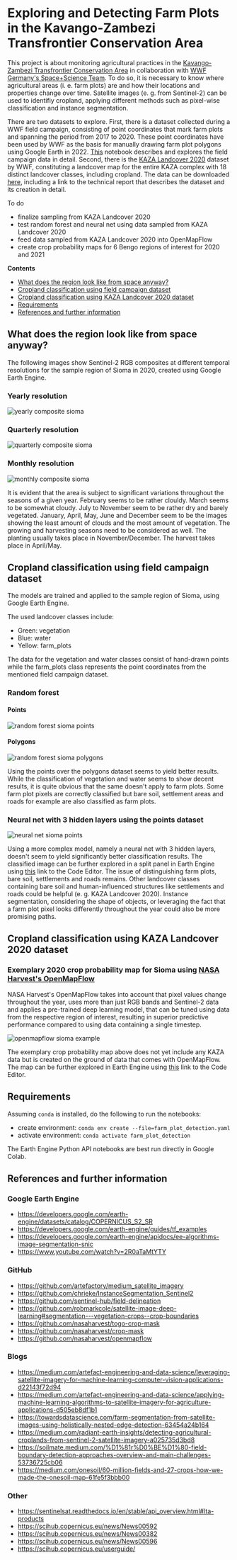# Exploring and Detecting Farm Plots in the Kavango-Zambezi Transfrontier Conservation Area

This project is about monitoring agricultural practices in the [Kavango-Zambezi Transfrontier Conservation Area](https://space-science.wwf.de/KAZAStory/)
in collaboration with [WWF Germany's Space+Science Team](https://space-science.wwf.de/).
To do so, it is necessary to know where agricultural areas (i. e. farm plots) are and how their locations and properties change over time.
Satellite images (e. g. from Sentinel-2) can be used to identifiy cropland, applying different methods such as pixel-wise classification and instance segmentation.

There are two datasets to explore.
First, there is a dataset collected during a WWF field campaign, consisting of point coordinates that mark farm plots and spanning the period from 2017 to 2020.
These point coordinates have been used by WWF as the basis for manually drawing farm plot polygons using Google Earth in 2022.
[This](https://github.com/alexvmt/farm_plot_detection/blob/main/exploring_farm_plot_polygons_and_points.ipynb) notebook describes and explores the field campaign data in detail.
Second, there is the [KAZA Landcover 2020](https://space-science.wwf.de/KAZAlandcover/) dataset by WWF, constituting a landcover map for the entire KAZA complex with 18 distinct landcover classes, including cropland.
The data can be downloaded [here](https://panda.maps.arcgis.com/home/item.html?id=0bd9f1902e4c4b9389d8c1f473c76d04), including a link to the technical report that describes the dataset and its creation in detail.

To do

- finalize sampling from KAZA Landcover 2020
- test random forest and neural net using data sampled from KAZA Landcover 2020
- feed data sampled from KAZA Landcover 2020 into OpenMapFlow
- create crop probability maps for 6 Bengo regions of interest for 2020 and 2021



**Contents**

- [What does the region look like from space anyway?](#what-does-the-region-look-like-from-space-anyway)
- [Cropland classification using field campaign dataset](#cropland-classification-using-field-campaign-dataset)
- [Cropland classification using KAZA Landcover 2020 dataset](#cropland-classification-using-KAZA-Landcover-2020-dataset)
- [Requirements](#requirements)
- [References and further information](#references-and-further-information)



## What does the region look like from space anyway?

The following images show Sentinel-2 RGB composites at different temporal resolutions for the sample region of Sioma in 2020, created using Google Earth Engine.

### Yearly resolution

![yearly composite sioma](visualizations/yearly_composite_sioma.png 'yearly composite sioma')

### Quarterly resolution

![quarterly composite sioma](visualizations/quarterly_composite_sioma.png 'quarterly composite sioma')

### Monthly resolution

![monthly composite sioma](visualizations/monthly_composite_sioma.png 'monthly composite sioma')

It is evident that the area is subject to significant variations throughout the seasons of a given year.
February seems to be rather clouldy.
March seems to be somewhat cloudy.
July to November seem to be rather dry and barely vegetated.
January, April, May, June and December seem to be the images showing the least amount of clouds and the most amount of vegetation.
The growing and harvesting seasons need to be considered as well. The planting usually takes place in November/December.
The harvest takes place in April/May.



## Cropland classification using field campaign dataset

The models are trained and applied to the sample region of Sioma, using Google Earth Engine.

The used landcover classes include:

- Green: vegetation
- Blue: water
- Yellow: farm_plots

The data for the vegetation and water classes consist of hand-drawn points while the farm_plots class represents the point coordinates from the mentioned field campaign dataset.

### Random forest

#### Points

![random forest sioma points](visualizations/random_forest_sioma_points.png 'random forest sioma points')

#### Polygons

![random forest sioma polygons](visualizations/random_forest_sioma_polygons.png 'random forest sioma polygons')

Using the points over the polygons dataset seems to yield better results.
While the classification of vegetation and water seems to show decent results, it is quite obvious that the same doesn't apply to farm plots.
Some farm plot pixels are correctly classified but bare soil, settlement areas and roads for example are also classified as farm plots.

### Neural net with 3 hidden layers using the points dataset

![neural net sioma points](visualizations/neural_net_sioma_points.png 'neural net sioma points')

Using a more complex model, namely a neural net with 3 hidden layers, doesn't seem to yield significantly better classification results.
The classified image can be further explored in a split panel in Earth Engine using [this](https://code.earthengine.google.com/e6330a14c56f93e9a8fb88d74b7ad726) link to the Code Editor.
The issue of distinguishing farm plots, bare soil, settlements and roads remains.
Other landcover classes containing bare soil and human-influenced structures like settlements and roads could be helpful (e. g. KAZA Landcover 2020).
Instance segmentation, considering the shape of objects, or leveraging the fact that a farm plot pixel looks differently throughout the year could also be more promising paths.



## Cropland classification using KAZA Landcover 2020 dataset

### Exemplary 2020 crop probability map for Sioma using [NASA Harvest's OpenMapFlow](https://github.com/nasaharvest/openmapflow)

NASA Harvest's OpenMapFlow takes into account that pixel values change throughout the year, uses more than just RGB bands and Sentinel-2 data and applies a pre-trained deep learning model,
that can be tuned using data from the respective region of interest, resulting in superior predictive performance compared to using data containing a single timestep.

![openmapflow sioma example](visualizations/openmapflow_sioma_example.png 'openmapflow sioma example')

The exemplary crop probability map above does not yet include any KAZA data but is created on the ground of data that comes with OpenMapFlow.
The map can be further explored in Earth Engine using [this](https://code.earthengine.google.com/d8d5ea0d782499eb0cc5fd89df9fd91e) link to the Code Editor.



## Requirements

Assuming `conda` is installed, do the following to run the notebooks:

- create environment: `conda env create --file=farm_plot_detection.yaml`
- activate environment: `conda activate farm_plot_detection`

The Earth Engine Python API notebooks are best run directly in Google Colab.



## References and further information

### Google Earth Engine

- https://developers.google.com/earth-engine/datasets/catalog/COPERNICUS_S2_SR
- https://developers.google.com/earth-engine/guides/tf_examples
- https://developers.google.com/earth-engine/apidocs/ee-algorithms-image-segmentation-snic
- https://www.youtube.com/watch?v=2R0aTaMtYTY

### GitHub

- https://github.com/artefactory/medium_satellite_imagery
- https://github.com/chrieke/InstanceSegmentation_Sentinel2
- https://github.com/sentinel-hub/field-delineation
- https://github.com/robmarkcole/satellite-image-deep-learning#segmentation---vegetation-crops--crop-boundaries
- https://github.com/nasaharvest/togo-crop-mask
- https://github.com/nasaharvest/crop-mask
- https://github.com/nasaharvest/openmapflow

### Blogs

- https://medium.com/artefact-engineering-and-data-science/leveraging-satellite-imagery-for-machine-learning-computer-vision-applications-d22143f72d94
- https://medium.com/artefact-engineering-and-data-science/applying-machine-learning-algorithms-to-satellite-imagery-for-agriculture-applications-d505eb8df1b1
- https://towardsdatascience.com/farm-segmentation-from-satellite-images-using-holistically-nested-edge-detection-63454a24b164
- https://medium.com/radiant-earth-insights/detecting-agricultural-croplands-from-sentinel-2-satellite-imagery-a025735d3bd8
- https://soilmate.medium.com/%D1%81r%D0%BE%D1%80-field-boundary-detection-approaches-overview-and-main-challenges-53736725cb06
- https://medium.com/onesoil/60-million-fields-and-27-crops-how-we-made-the-onesoil-map-61fe5f3bbb00

### Other

- https://sentinelsat.readthedocs.io/en/stable/api_overview.html#lta-products
- https://scihub.copernicus.eu/news/News00592
- https://scihub.copernicus.eu/news/News00382
- https://scihub.copernicus.eu/news/News00596
- https://scihub.copernicus.eu/userguide/
